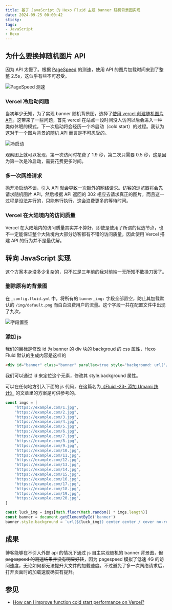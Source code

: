 ```yaml
---
title: 基于 JavaScript 的 Hexo Fluid 主题 banner 随机背景图实现
date: 2024-09-25 00:00:42
sticky:
tags:
- JavaScript
- Hexo
---
```


## 为什么要换掉随机图片 API

因为 API 太慢了。根据 [PageSpeed](https://pagespeed.web.dev/) 的测速，使用 API 的图片加载时间来到了整整 2.5s，这似乎有些不可忍受。

![PageSpeed 测速](https://r2-reverse.5435486.xyz/uploads/2024/09/25/3ef1a17bca955.webp)

### Vercel 冷启动问题

当初年少无知，为了实现 banner 随机背景图，选择了[使用 vercel 创建随机图片 API](/2021/05/21/create-a-random-picture-api-with-vercel/)。这带来了一些问题，首先 vercel 在站点一段时间没人访问以后会进入一种类似休眠的模式，下一次启动将会经历一个冷启动（cold start）的过程。我认为这对于一个图片背景的随机 API 而言是不可忍受的。

![冷启动](https://r2-reverse.5435486.xyz/uploads/2024/09/24/f8cb9fd7a963e.webp)

观察图上就可以发现，第一次访问时花费了 1.9 秒，第二次只需要 0.5 秒，这是因为第一次是冷启动，需要花费更多时间。

### 多一次网络请求

抛开冷启动不谈，引入 API 就会导致一次额外的网络请求。访客的浏览器将会先请求随机图片 API，然后根据 API 返回的 302 相应去请求真正的图片，而且这一过程是没法并行的，只能串行执行，这会浪费更多的等待时间。

### Vercel 在大陆境内的访问质量

Vercel 在大陆境内的访问质量其实并不算好，即使是使用了所谓的优选节点，也不一定能保证整个大陆境内大部分访客都有不错的访问质量，因此使用 Vercel 搭建 API 的行为并不是最优解。

## 转向 JavaScript 实现

这个方案本身没多少复杂的，只不过是三年前的我对前端一无所知不敢操刀罢了。

### 删除原有的背景图

在 `_config.fluid.yml` 中，将所有的 `banner_img:` 字段全部置空，防止其加载默认的 `/img/default.png` 而白白浪费用户的流量。这个字段一共在配置文件中出现了九次。

![字段置空](https://r2-reverse.5435486.xyz/uploads/2024/09/25/70bd0b27f5aad.webp)

### 添加 js

我们的目标是修改 id 为 banner 的 div 块的 backgroud 的 css 属性，Hexo Fluid 默认的生成内容是这样的

```html
<div id="banner" class="banner" parallax=true style="background: url('/img/default.png') no-repeat center center; background-size: cover;">
```

我们可以通过 id 来定位这个元素，修改其 style.background 属性。

可以在任何地方引入下面的 js 代码，在这篇名为[《Fluid -23- 添加 Umami 统计》](https://www.zywvvd.com/notes/hexo/theme/fluid/fluid-add-umami/fluid-add-umami/) 的文章里的方案是可供参考的。

```javascript
const imgs = [
    "https://example.com/1.jpg",
    "https://example.com/2.jpg",
    "https://example.com/3.jpg",
    "https://example.com/4.jpg",
    "https://example.com/5.jpg",
    "https://example.com/6.jpg",
    "https://example.com/7.jpg",
    "https://example.com/8.jpg",
    "https://example.com/9.jpg",
    "https://example.com/10.jpg",
    "https://example.com/11.jpg",
    "https://example.com/12.jpg",
    "https://example.com/13.jpg",
    "https://example.com/14.jpg",
    "https://example.com/15.jpg",
    "https://example.com/16.jpg",
    "https://example.com/17.jpg",
    "https://example.com/18.jpg",
    "https://example.com/19.jpg",
    "https://example.com/20.jpg",
]

const luck_img = imgs[Math.floor(Math.random() * imgs.length)]
const banner = document.getElementById('banner')
banner.style.background = `url(${luck_img}) center center / cover no-repeat`
```

## 成果

博客能够在不引入外部 api 的情况下通过 js 自主实现随机的 banner 背景图，~~但 pagespeed 的测速结果并没有明显好转~~，因为 pagespeed 模拟了低速 4G 的访问速度，无论如何都无法提升大文件的加载速度。不过避免了多一次网络请求后，打开页面时的加载速度确实有提升。

## 参见

- [How can I improve function cold start performance on Vercel?](https://vercel.com/guides/how-can-i-improve-serverless-function-lambda-cold-start-performance-on-vercel)
